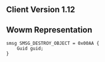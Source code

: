 ## Client Version 1.12

## Wowm Representation
```rust,ignore
smsg SMSG_DESTROY_OBJECT = 0x00AA {
    Guid guid;    
}

```
